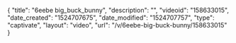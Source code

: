 {
    "title": "6eebe big_buck_bunny",
    "description": "",
    "videoid": "158633015",
    "date_created": "1524707675",
    "date_modified": "1524707757",
    "type": "captivate",
    "layout": "video",
    "url": "\/v\/6eebe-big-buck-bunny\/158633015"
}